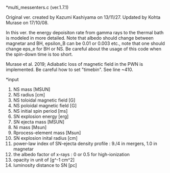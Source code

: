 *multi_messenters.c (ver.1.7.1)
  
Original ver. created by Kazumi Kashiyama on 13/11/27.
Updated by Kohta Murase on 17/10/08.

In this ver. the energy depoisiton rate from gamma rays to the thermal bath is modeled in more detailed.
Note that albedo should change between magnetar and BH, epsilon_B can be 0.01 or 0.003 etc., note that one should change eps_e for BH or NS.
Be careful about the usage of this code when the spin-down time is too short.

Murase et al. 2019; Adiabatic loss of magnetic field in the PWN is implemented. Be careful how to set "timebin".
See line ~410.


*input
<list of input parameters>
1. NS mass [MSUN]
2. NS radius [cm]
3. NS toloidal magnetic field [G]
4. NS poloidal magnetic field [G]
5. NS initial spin period [ms]
6. SN explosion energy [erg]
7. SN ejecta mass [MSUN]
8. Ni mass [Msun]
9. Rprocess-element mass [Msun]
10. SN explosion inital radius [cm] 
11. power-law index of SN-ejecta density profile : 9./4 in mergers, 1.0 in magnetar 
12. the albedo factor of x-rays : 0 or 0.5 for high-ionization
13. opacity in unit of [g^-1 cm^2]
14. luminosity distance to SN [pc]
